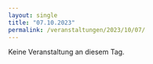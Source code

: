 ```yaml
---
layout: single
title: "07.10.2023"
permalink: /veranstaltungen/2023/10/07/
---
```


Keine Veranstaltung an diesem Tag.
